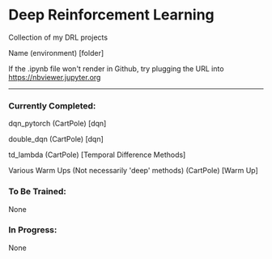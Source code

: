 # Deep Reinforcement Learning
Collection of my DRL projects

Name (environment) [folder]

If the .ipynb file won't render in Github, try plugging the URL into https://nbviewer.jupyter.org

---

### Currently Completed:

dqn_pytorch (CartPole) [dqn]

double_dqn (CartPole) [dqn]

td_lambda (CartPole) [Temporal Difference Methods]

Various Warm Ups (Not necessarily 'deep' methods) (CartPole) [Warm Up]

### To Be Trained:

None

### In Progress:

None
